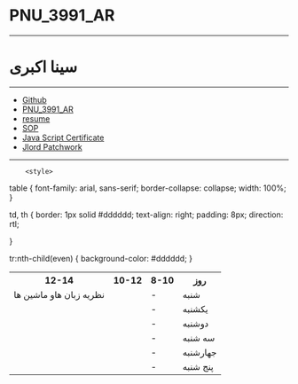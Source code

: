 # PNU_3991_AR
--------------
# سینا اکبری
-------------
- [Github](https://github.com/sinaa-akbari)
- [PNU_3991_AR](https://github.com/sinaa-akbari/PNU_3991_AR)
- [resume](https://sinaa-akbari.github.io/)
- [SOP](https://sinaa-akbari.github.io/sinaa-akbari-sop.github.io/)
- [Java Script Certificate](https://github.com/sinaa-akbari/PNU_3991_AR/blob/PNU_3991_AR/js.pdf)
- [Jlord Patchwork](https://github.com/sinaa-akbari/PNU_3991_AR/blob/PNU_3991_AR/jlord.PNG)


--------------------

<!doctype html>
<html>
<head>
<meta charset="utf-8">
<title>Untitled Document</title>
	
		<style>
table {
  font-family: arial, sans-serif;
  border-collapse: collapse;
  width: 100%;
}

td, th {
  border: 1px solid #dddddd;
  text-align: right;
  padding: 8px;
	direction: rtl;
	
}

tr:nth-child(even) {
  background-color: #dddddd;
}
</style>
</head>

<body>
	
	
<table>
  <tr>
    <th>12-14</th>
    <th>10-12</th>
	<th>8-10</th>
    <th>روز</th>
  </tr>
  <tr>
    <td>نظریه زبان هاو ماشین ها</td>
    <td></td>
    <td>-</td>
    <td>شنبه</td>
  </tr>
	
  <tr>
    <td></td>
    <td></td>
	   <td>-</td>
    <td>یکشنبه</td>
	 
  </tr>
	
  <tr>
    <td></td>
    <td></td>
	   <td>-</td>
    <td>دوشنبه</td>
	 
  </tr>
  <tr>
    <td></td>
    <td></td>
	   <td>-</td>
    <td>سه شنبه</td>
	 
  </tr>
  <tr>
    <td></td>
    <td></td>
	  <td>-</td>
    <td>جهارشنبه</td>
	  
  </tr>
  <tr>
    <td></td>
    <td></td>
	  <td>-</td>
    <td>پنج شنبه</td>
  </tr>
</table>
	
</body>
</html>
